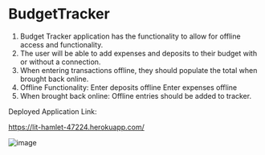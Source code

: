 # BudgetTracker

1. Budget Tracker application has the functionality to allow for offline access and functionality.
2. The user will be able to add expenses and deposits to their budget with or without a connection.
3. When entering transactions offline, they should populate the total when brought back online.
4. Offline Functionality:
    Enter deposits offline
    Enter expenses offline
5. When brought back online:
    Offline entries should be added to tracker.
    
    
Deployed Application Link:

https://lit-hamlet-47224.herokuapp.com/
    
![image](https://user-images.githubusercontent.com/66193098/98431735-faba4400-206c-11eb-81e0-6255e79939fe.png)
